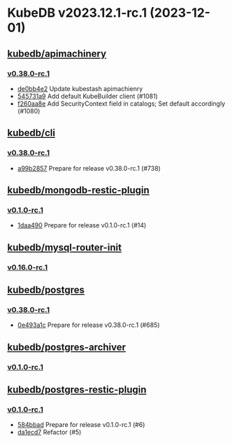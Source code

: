 # KubeDB v2023.12.1-rc.1 (2023-12-01)


## [kubedb/apimachinery](https://github.com/kubedb/apimachinery)

### [v0.38.0-rc.1](https://github.com/kubedb/apimachinery/releases/tag/v0.38.0-rc.1)

- [de0bb4e2](https://github.com/kubedb/apimachinery/commit/de0bb4e2) Update kubestash apimachienry
- [545731a9](https://github.com/kubedb/apimachinery/commit/545731a9) Add default KubeBuilder client (#1081)
- [f260aa8e](https://github.com/kubedb/apimachinery/commit/f260aa8e) Add SecurityContext field in catalogs; Set default accordingly (#1080)



## [kubedb/cli](https://github.com/kubedb/cli)

### [v0.38.0-rc.1](https://github.com/kubedb/cli/releases/tag/v0.38.0-rc.1)

- [a99b2857](https://github.com/kubedb/cli/commit/a99b2857) Prepare for release v0.38.0-rc.1 (#738)



## [kubedb/mongodb-restic-plugin](https://github.com/kubedb/mongodb-restic-plugin)

### [v0.1.0-rc.1](https://github.com/kubedb/mongodb-restic-plugin/releases/tag/v0.1.0-rc.1)

- [1daa490](https://github.com/kubedb/mongodb-restic-plugin/commit/1daa490) Prepare for release v0.1.0-rc.1 (#14)



## [kubedb/mysql-router-init](https://github.com/kubedb/mysql-router-init)

### [v0.16.0-rc.1](https://github.com/kubedb/mysql-router-init/releases/tag/v0.16.0-rc.1)




## [kubedb/postgres](https://github.com/kubedb/postgres)

### [v0.38.0-rc.1](https://github.com/kubedb/postgres/releases/tag/v0.38.0-rc.1)

- [0e493a1c](https://github.com/kubedb/postgres/commit/0e493a1cd) Prepare for release v0.38.0-rc.1 (#685)



## [kubedb/postgres-archiver](https://github.com/kubedb/postgres-archiver)

### [v0.1.0-rc.1](https://github.com/kubedb/postgres-archiver/releases/tag/v0.1.0-rc.1)




## [kubedb/postgres-restic-plugin](https://github.com/kubedb/postgres-restic-plugin)

### [v0.1.0-rc.1](https://github.com/kubedb/postgres-restic-plugin/releases/tag/v0.1.0-rc.1)

- [584bbad](https://github.com/kubedb/postgres-restic-plugin/commit/584bbad) Prepare for release v0.1.0-rc.1 (#6)
- [da1ecd7](https://github.com/kubedb/postgres-restic-plugin/commit/da1ecd7) Refactor (#5)




